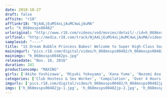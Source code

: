 ```yaml
---
date: 2018-10-27
draft: false
affsite: "r18"
afflinkr18: "NjA4LjEuMS4xLjAuMC4wLjAuMA"
url: "h_068mxsps00482"
urloriginal: "http://www.r18.com/videos/vod/movies/detail/-/id=h_068mxsps00482"
urlfinal: "http://media.r18.com/track/NjA4LjEuMS4xLjAuMC4wLjAuMA/videos/vod/movies/detail/-/id=h_068mxsps00482"
samplevid: "----"
title: "15 Dream Bubble Princess Babes! Welcome to Super High-Class Soapland Special"
mainimgurl: "pics.r18.com/digital/video/h_068mxsps00482/h_068mxsps00482ps.jpg"
mainimgs: "h_068mxsps00482ps.jpg"
releasedate: "Nov. 16, 2016"
duration: 241
productioncomp: "MAXING"
girls: ['Akiho Yoshizawa', 'Miyuki Yokoyama', 'Kana Yume', 'Nozomi Aso', 'Yukina', 'Yukina Shiraishi', 'Mako Konno', 'Hina Kinami', 'Hitomi Hayama', 'Honoka Mihara']
categories: ['Club Hostess & Sex Worker', 'Compilation', 'Over 4 Hours', 'Hi-Def']
imgurls: ['pics.r18.com/digital/video/h_068mxsps00482/h_068mxsps00482jp-1.jpg', 'pics.r18.com/digital/video/h_068mxsps00482/h_068mxsps00482jp-2.jpg', 'pics.r18.com/digital/video/h_068mxsps00482/h_068mxsps00482jp-3.jpg', 'pics.r18.com/digital/video/h_068mxsps00482/h_068mxsps00482jp-4.jpg', 'pics.r18.com/digital/video/h_068mxsps00482/h_068mxsps00482jp-5.jpg', 'pics.r18.com/digital/video/h_068mxsps00482/h_068mxsps00482jp-6.jpg', 'pics.r18.com/digital/video/h_068mxsps00482/h_068mxsps00482jp-7.jpg', 'pics.r18.com/digital/video/h_068mxsps00482/h_068mxsps00482jp-8.jpg', 'pics.r18.com/digital/video/h_068mxsps00482/h_068mxsps00482jp-9.jpg', 'pics.r18.com/digital/video/h_068mxsps00482/h_068mxsps00482jp-10.jpg', 'pics.r18.com/digital/video/h_068mxsps00482/h_068mxsps00482jp-11.jpg', 'pics.r18.com/digital/video/h_068mxsps00482/h_068mxsps00482jp-12.jpg', 'pics.r18.com/digital/video/h_068mxsps00482/h_068mxsps00482jp-13.jpg', 'pics.r18.com/digital/video/h_068mxsps00482/h_068mxsps00482jp-14.jpg', 'pics.r18.com/digital/video/h_068mxsps00482/h_068mxsps00482jp-15.jpg', 'pics.r18.com/digital/video/h_068mxsps00482/h_068mxsps00482jp-16.jpg', 'pics.r18.com/digital/video/h_068mxsps00482/h_068mxsps00482jp-17.jpg', 'pics.r18.com/digital/video/h_068mxsps00482/h_068mxsps00482jp-18.jpg', 'pics.r18.com/digital/video/h_068mxsps00482/h_068mxsps00482jp-19.jpg', 'pics.r18.com/digital/video/h_068mxsps00482/h_068mxsps00482jp-20.jpg']
imgs: ['h_068mxsps00482jp-1.jpg', 'h_068mxsps00482jp-2.jpg', 'h_068mxsps00482jp-3.jpg', 'h_068mxsps00482jp-4.jpg', 'h_068mxsps00482jp-5.jpg', 'h_068mxsps00482jp-6.jpg', 'h_068mxsps00482jp-7.jpg', 'h_068mxsps00482jp-8.jpg', 'h_068mxsps00482jp-9.jpg', 'h_068mxsps00482jp-10.jpg', 'h_068mxsps00482jp-11.jpg', 'h_068mxsps00482jp-12.jpg', 'h_068mxsps00482jp-13.jpg', 'h_068mxsps00482jp-14.jpg', 'h_068mxsps00482jp-15.jpg', 'h_068mxsps00482jp-16.jpg', 'h_068mxsps00482jp-17.jpg', 'h_068mxsps00482jp-18.jpg', 'h_068mxsps00482jp-19.jpg', 'h_068mxsps00482jp-20.jpg']
---
```

